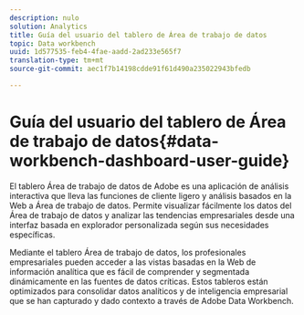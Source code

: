 ```yaml
---
description: nulo
solution: Analytics
title: Guía del usuario del tablero de Área de trabajo de datos
topic: Data workbench
uuid: 1d577535-feb4-4fae-aadd-2ad233e565f7
translation-type: tm+mt
source-git-commit: aec1f7b14198cdde91f61d490a235022943bfedb

---
```



# Guía del usuario del tablero de Área de trabajo de datos{#data-workbench-dashboard-user-guide}

El tablero Área de trabajo de datos de Adobe es una aplicación de análisis interactiva que lleva las funciones de cliente ligero y análisis basados en la Web a Área de trabajo de datos. Permite visualizar fácilmente los datos del Área de trabajo de datos y analizar las tendencias empresariales desde una interfaz basada en explorador personalizada según sus necesidades específicas.

Mediante el tablero Área de trabajo de datos, los profesionales empresariales pueden acceder a las vistas basadas en la Web de información analítica que es fácil de comprender y segmentada dinámicamente en las fuentes de datos críticas. Estos tableros están optimizados para consolidar datos analíticos y de inteligencia empresarial que se han capturado y dado contexto a través de Adobe Data Workbench.
